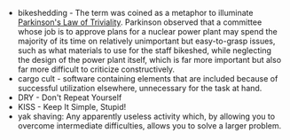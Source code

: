 - bikeshedding - The term was coined as a metaphor to illuminate [Parkinson's Law of Triviality](https://en.wikipedia.org/wiki/Law_of_triviality). Parkinson observed that a committee whose job is to approve plans for a nuclear power plant may spend the majority of its time on relatively unimportant but easy-to-grasp issues, such as what materials to use for the staff bikeshed, while neglecting the design of the power plant itself, which is far more important but also far more difficult to criticize constructively.
- cargo cult - software containing elements that are included because of successful utilization elsewhere, unnecessary for the task at hand.
- DRY - Don't Repeat Yourself
- KISS - Keep It Simple, Stupid!
- yak shaving: Any apparently useless activity which, by allowing you to overcome intermediate difficulties, allows you to solve a larger problem.
